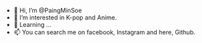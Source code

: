 - 👋 Hi, I’m @PaingMinSoe
- 👀 I’m interested in K-pop and Anime.
- 📖 Learning ...
- 📫 You can search me on facebook, Instagram and here, Github. 

<!---
PaingMinSoe/PaingMinSoe is a ✨ special ✨ repository because its `README.md` (this file) appears on your GitHub profile.
You can click the Preview link to take a look at your changes.
--->
